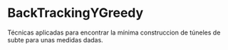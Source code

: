 # BackTrackingYGreedy
Técnicas aplicadas para encontrar la mínima construccion de túneles de subte para unas medidas dadas.

